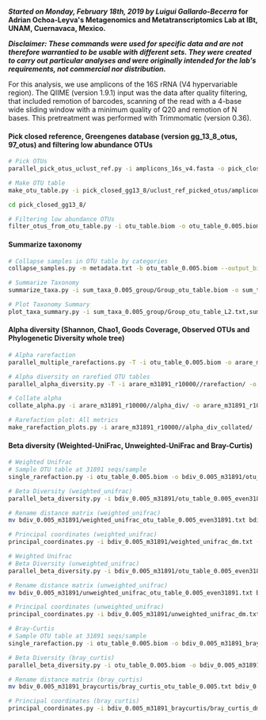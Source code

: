 ***Started on Monday, February 18th, 2019 by Luigui Gallardo-Becerra* for Adrian Ochoa-Leyva's Metagenomics and Metatranscriptomics Lab at IBt, UNAM, Cuernavaca, Mexico.**

***Disclaimer: These commands were used for specific data and are not therefore warrantied to be usable with different sets. They were created to carry out particular analyses and were originally intended for the lab's requirements, not commercial nor distribution.***

For this analysis, we use amplicons of the 16S rRNA (V4 hypervariable region). The QIIME (version 1.9.1) input was the data after quality filtering, that included remotion of barcodes, scanning of the read with a 4-base wide sliding window with a minimum quality of Q20 and remotion of N bases. This pretreatment was performed with Trimmomatic (version 0.36).

#### Pick closed reference, Greengenes database (version gg_13_8_otus, 97_otus) and filtering low abundance OTUs

```bash
# Pick OTUs
parallel_pick_otus_uclust_ref.py -i amplicons_16s_v4.fasta -o pick_closed_gg13_8/uclust_ref_picked_otus -r /a1/luigui/.local/lib/python2.7/site-packages/qiime_default_reference/gg_13_8_otus/rep_set/97_otus.fasta -T --jobs_to_start 10 --max_rejects 500 --stepwords 20 --enable_rev_strand_match --word_length 12 --max_accepts 20

# Make OTU table
make_otu_table.py -i pick_closed_gg13_8/uclust_ref_picked_otus/amplicons_16s_v4.fasta_otus.txt -t /a1/luigui/.local/lib/python2.7/site-packages/qiime_default_reference/gg_13_8_otus/taxonomy/97_otu_taxonomy.txt -o pick_closed_gg13_8/otu_table.biom 

cd pick_closed_gg13_8/

# Filtering low abundance OTUs
filter_otus_from_otu_table.py -i otu_table.biom -o otu_table_0.005.biom --min_count_fraction 0.00005
```

#### Summarize taxonomy

```bash
# Collapse samples in OTU table by categories
collapse_samples.py -m metadata.txt -b otu_table_0.005.biom --output_biom_fp sum_taxa_0.005_group/Group_otu_table.biom --output_mapping_fp sum_taxa_0.005_group/Group_map.txt --collapse_fields 'Group'

# Summarize Taxonomy
summarize_taxa.py -i sum_taxa_0.005_group/Group_otu_table.biom -o sum_taxa_0.005_group/ 

# Plot Taxonomy Summary
plot_taxa_summary.py -i sum_taxa_0.005_group/Group_otu_table_L2.txt,sum_taxa_0.005_group/Group_otu_table_L3.txt,sum_taxa_0.005_group/Group_otu_table_L4.txt,sum_taxa_0.005_group/Group_otu_table_L5.txt,sum_taxa_0.005_group/Group_otu_table_L6.txt -o sum_taxa_0.005_group//taxa_summary_plots/ 
```

#### Alpha diversity (Shannon, Chao1, Goods Coverage, Observed OTUs and Phylogenetic Diversity whole tree)

```bash
# Alpha rarefaction
parallel_multiple_rarefactions.py -T -i otu_table_0.005.biom -o arare_m31891_r10000//rarefaction/ --max 31891 --step 1 --num_reps 10000 --min 31891 --jobs_to_start 64

# Alpha diversity on rarefied OTU tables
parallel_alpha_diversity.py -T -i arare_m31891_r10000//rarefaction/ -o arare_m31891_r10000//alpha_div/ --metrics shannon,chao1,goods_coverage,observed_otus,PD_whole_tree -t 97_otus.tree --jobs_to_start 64

# Collate alpha
collate_alpha.py -i arare_m31891_r10000//alpha_div/ -o arare_m31891_r10000//alpha_div_collated/

# Rarefaction plot: All metrics
make_rarefaction_plots.py -i arare_m31891_r10000//alpha_div_collated/ -m mapping_file_all_21082018.txt -o arare_m31891_r10000//alpha_rarefaction_plots/
```

#### Beta diversity (Weighted-UniFrac, Unweighted-UniFrac and Bray-Curtis)

```bash
# Weighted Unifrac
# Sample OTU table at 31891 seqs/sample
single_rarefaction.py -i otu_table_0.005.biom -o bdiv_0.005_m31891/otu_table_0.005_even31891.biom -d 31891

# Beta Diversity (weighted_unifrac)
parallel_beta_diversity.py -i bdiv_0.005_m31891/otu_table_0.005_even31891.biom -o bdiv_0.005_m31891 --metrics weighted_unifrac -T  -t 97_otus.tree --jobs_to_start 64

# Rename distance matrix (weighted_unifrac)
mv bdiv_0.005_m31891/weighted_unifrac_otu_table_0.005_even31891.txt bdiv_0.005_m31891/weighted_unifrac_dm.txt

# Principal coordinates (weighted_unifrac)
principal_coordinates.py -i bdiv_0.005_m31891/weighted_unifrac_dm.txt -o bdiv_0.005_m31891/weighted_unifrac_pc.txt 

# Weighted Unifrac
# Beta Diversity (unweighted_unifrac)
parallel_beta_diversity.py -i bdiv_0.005_m31891/otu_table_0.005_even31891.biom -o bdiv_0.005_m31891 --metrics unweighted_unifrac -T  -t 97_otus.tree --jobs_to_start 64

# Rename distance matrix (unweighted_unifrac)
mv bdiv_0.005_m31891/unweighted_unifrac_otu_table_0.005_even31891.txt bdiv_0.005_m31891/unweighted_unifrac_dm.txt

# Principal coordinates (unweighted_unifrac)
principal_coordinates.py -i bdiv_0.005_m31891/unweighted_unifrac_dm.txt -o bdiv_0.005_m31891/unweighted_unifrac_pc.txt

# Bray-Curtis
# Sample OTU table at 31891 seqs/sample
single_rarefaction.py -i otu_table_0.005.biom -o bdiv_0.005_m31891_braycurtis/otu_table_0.005_even31891.biom -d 31891

# Beta Diversity (bray_curtis) 
parallel_beta_diversity.py -i otu_table_0.005.biom -o bdiv_0.005_m31891_braycurtis --metrics bray_curtis -T --jobs_to_start 64

# Rename distance matrix (bray_curtis)
mv bdiv_0.005_m31891_braycurtis/bray_curtis_otu_table_0.005.txt bdiv_0.005_m31891_braycurtis/bray_curtis_dm.txt

# Principal coordinates (bray_curtis)
principal_coordinates.py -i bdiv_0.005_m31891_braycurtis/bray_curtis_dm.txt -o bdiv_0.005_m31891_braycurtis/bray_curtis_pc.txt
```





